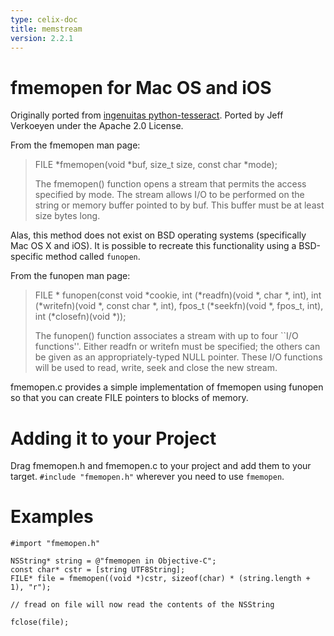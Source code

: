 ```yaml
---
type: celix-doc
title: memstream
version: 2.2.1
---
```


fmemopen for Mac OS and iOS
===========================

Originally ported from [ingenuitas python-tesseract](https://github.com/ingenuitas/python-tesseract/blob/master/fmemopen.c). Ported by Jeff Verkoeyen under the Apache 2.0 License.

From the fmemopen man page:

> FILE *fmemopen(void *buf, size_t size, const char *mode);
>
> The fmemopen() function opens a stream that permits the access specified by mode. The stream
> allows I/O to be performed on the string or memory buffer pointed to by buf. This buffer must be
> at least size bytes long.

Alas, this method does not exist on BSD operating systems (specifically Mac OS X and iOS). It is
possible to recreate this functionality using a BSD-specific method called `funopen`.

From the funopen man page:

> FILE * funopen(const void *cookie, int (*readfn)(void *, char *, int),
>                int (*writefn)(void *, const char *, int), fpos_t (*seekfn)(void *, fpos_t, int),
>                int (*closefn)(void *));
>
> The funopen() function associates a stream with up to four ``I/O functions''.  Either readfn or
> writefn must be specified; the others can be given as an appropriately-typed NULL pointer.  These
> I/O functions will be used to read, write, seek and close the new stream.

fmemopen.c provides a simple implementation of fmemopen using funopen so that you can create FILE
pointers to blocks of memory.

Adding it to your Project
=========================

Drag fmemopen.h and fmemopen.c to your project and add them to your target. `#include "fmemopen.h"`
wherever you need to use `fmemopen`.

Examples
========

```obj-c
#import "fmemopen.h"

NSString* string = @"fmemopen in Objective-C";
const char* cstr = [string UTF8String];
FILE* file = fmemopen((void *)cstr, sizeof(char) * (string.length + 1), "r");

// fread on file will now read the contents of the NSString

fclose(file);
```
